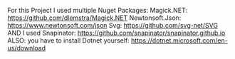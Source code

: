 For this Project I used multiple Nuget Packages: 
Magick.NET: https://github.com/dlemstra/Magick.NET
Newtonsoft.Json: https://www.newtonsoft.com/json
Svg: https://github.com/svg-net/SVG
AND I used Snapinator: https://github.com/snapinator/snapinator.github.io
ALSO: you have to install Dotnet yourself: https://dotnet.microsoft.com/en-us/download
